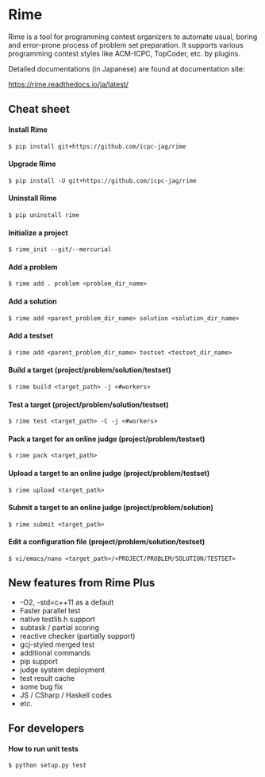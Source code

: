 Rime
====

Rime is a tool for programming contest organizers to automate usual, boring and error-prone process of problem set preparation.
It supports various programming contest styles like ACM-ICPC, TopCoder, etc. by plugins.

Detailed documentations (in Japanese) are found at documentation site:

https://rime.readthedocs.io/ja/latest/


Cheat sheet
-----------

#### Install Rime

```
$ pip install git+https://github.com/icpc-jag/rime
```

#### Upgrade Rime

```
$ pip install -U git+https://github.com/icpc-jag/rime
```

#### Uninstall Rime

```
$ pip uninstall rime
```

#### Initialize a project

```
$ rime_init --git/--mercurial
```

#### Add a problem

```
$ rime add . problem <problem_dir_name>
```

#### Add a solution

```
$ rime add <parent_problem_dir_name> solution <solution_dir_name>
```

#### Add a testset

```
$ rime add <parent_problem_dir_name> testset <testset_dir_name>
```

#### Build a target (project/problem/solution/testset)

```
$ rime build <target_path> -j <#workers>
```

#### Test a target (project/problem/solution/testset)

```
$ rime test <target_path> -C -j <#workers>
```

#### Pack a target for an online judge (project/problem/testset)

```
$ rime pack <target_path>
```

#### Upload a target to an online judge (project/problem/testset)

```
$ rime upload <target_path>
```

#### Submit a target to an online judge (project/problem/solution)

```
$ rime submit <target_path>
```

#### Edit a configuration file (project/problem/solution/testset)

```
$ vi/emacs/nano <target_path>/<PROJECT/PROBLEM/SOLUTION/TESTSET>
```


New features from Rime Plus
---------------------------

* -O2, -std=c++11 as a default
* Faster parallel test
* native testlib.h support
* subtask / partial scoring
* reactive checker (partially support)
* gcj-styled merged test
* additional commands
* pip support
* judge system deployment
* test result cache
* some bug fix
* JS / CSharp / Haskell codes
* etc.


For developers
--------------

#### How to run unit tests

```
$ python setup.py test
```
